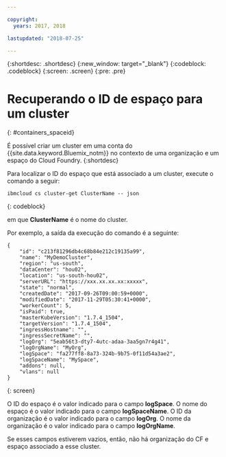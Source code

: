 ```yaml
---

copyright:
  years: 2017, 2018

lastupdated: "2018-07-25"

---
```


{:shortdesc: .shortdesc}
{:new_window: target="_blank"}
{:codeblock: .codeblock}
{:screen: .screen}
{:pre: .pre}


# Recuperando o ID de espaço para um cluster
{: #containers_spaceid}

É possível criar um cluster em uma conta do {{site.data.keyword.Bluemix_notm}} no contexto de uma organização e um espaço do Cloud Foundry. 
{:shortdesc}

Para localizar o ID do espaço que está associado a um cluster, execute o comando a seguir:

```
ibmcloud cs cluster-get ClusterName -- json
```
{: codeblock}

em que **ClusterName** é o nome do cluster.


Por exemplo, a saída da execução do comando é a seguinte:

```
{
    "id": "c213f81296db4c68b84e212c19135a99",
    "name": "MyDemoCluster",
    "region": "us-south",
    "dataCenter": "hou02",
    "location": "us-south-hou02",
    "serverURL": "https://xxx.xx.xx.xx:xxxxx",
    "state": "normal",
    "createdDate": "2017-09-26T09:00:59+0000",
    "modifiedDate": "2017-11-29T05:30:41+0000",
    "workerCount": 5,
    "isPaid": true,
    "masterKubeVersion": "1.7.4_1504",
    "targetVersion": "1.7.4_1504",
    "ingressHostname": "",
    "ingressSecretName": "",
    "logOrg": "5eab56t3-dty7-4utc-adaa-3aa5gn7r4g41",
    "logOrgName": "MyOrg",
    "logSpace": "fa277ff8-8a73-324b-9b75-0f11d54a3ae2",
    "logSpaceName": "MySpace",
    "addons": null,
    "vlans": null
}
```
{: screen}

O ID do espaço é o valor indicado para o campo **logSpace**.
O nome do espaço é o valor indicado para o campo **logSpaceName**.
O ID da organização é o valor indicado para o campo **logOrg**.
O nome da organização é o valor indicado para o campo **logOrgName**.

Se esses campos estiverem vazios, então, não há organização do CF e espaço associado a esse cluster.



